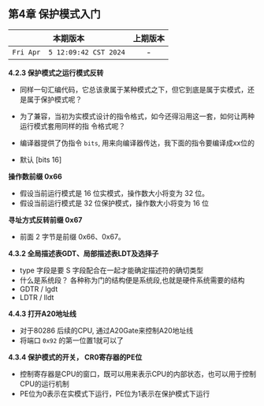 ## 第4章 保护模式入门

|本期版本| 上期版本
|:---:|:---:
`Fri Apr  5 12:09:42 CST 2024` | -


**4.2.3 保护模式之运行模式反转**

* 同样一句汇编代码，它总该隶属于某种模式之下，但它到底是属于实模式，还是属于保护模式呢？
* 为了兼容，当初为实模式设计的指令格式，如今还得沿用这一套，如何让两种运行模式套用同样的指 令格式呢？


* 编译器提供了伪指令 `bits`, 用来向编译器传达，我下面的指令要编译成xx位的
* 默认 [bits 16]


**操作数前缀 0x66**

* 假设当前运行模式是 16 位实模式，操作数大小将变为 32 位。
* 假设当前运行模式是 32 位保护模式，操作数大小将变为 16 位

**寻址方式反转前缀 0x67**

* 前面 2 字节是前缀 0x66、0x67。

**4.3.2 全局描述表GDT、局部描述表LDT及选择子**

* type 字段是要 S 字段配合在一起才能确定描述符的确切类型
* 什么是系统段？ 各种称为门的结构便是系统段,也就是硬件系统需要的结构
* GDTR / lgdt
* LDTR / lldt 

**4.4.3 打开A20地址线**

* 对于80286 后续的CPU, 通过A20Gate来控制A20地址线
* 将端口 `0x92` 的第一位置1就可以了


**4.3.4 保护模式的开关， CR0寄存器的PE位**

* 控制寄存器是CPU的窗口，既可以用来表示CPU的内部状态，也可以用于控制CPU的运行机制
* PE位为0表示在实模式下运行，PE位为1表示在保护模式下运行
